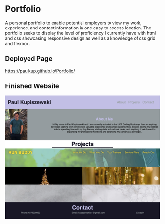 # Portfolio
A personal portfolio to enable potential employers to view my work, experience, and contact information in one easy to access location.  The portfolio seeks to display the level of proficiency I currently have with html and css showcasing responsive design as well as a knowledge of css grid and flexbox.
## Deployed Page
https://paulkup.github.io/Portfolio/
## Finished Website
![screeshot of webpage](./assets/images/screencapture-finished-site.png)
